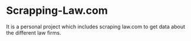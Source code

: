 # Scrapping-Law.com
It is a personal project which includes scraping law.com to get data about the different law firms.
